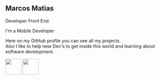 ## Marcos Matias

Developer Front End.

I'm a Mobile Developer<br/>

Here on my GitHub profile you can see all my projects.  
Also I like to help new Dev's to get inside this world and learning about software development.

  


<img src="https://media.giphy.com/media/VgCDAzcKvsR6OM0uWg/giphy.gif" width="50">
<img src="https://img.icons8.com/?size=48&id=7AFcZ2zirX6Y&format=png" width="50">
